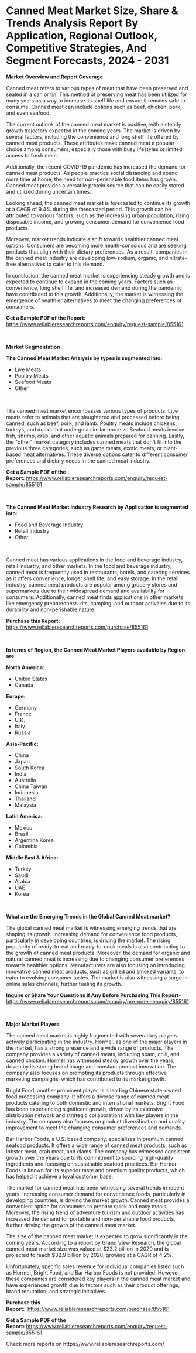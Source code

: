 <p><h1>Canned Meat Market Size, Share & Trends Analysis Report By Application, Regional Outlook, Competitive Strategies, And Segment Forecasts, 2024 - 2031</h1></p><p><strong>Market Overview and Report Coverage</strong></p>
<p><p>Canned meat refers to various types of meat that have been preserved and sealed in a can or tin. This method of preserving meat has been utilized for many years as a way to increase its shelf life and ensure it remains safe to consume. Canned meat can include options such as beef, chicken, pork, and even seafood.</p><p>The current outlook of the canned meat market is positive, with a steady growth trajectory expected in the coming years. The market is driven by several factors, including the convenience and long shelf life offered by canned meat products. These attributes make canned meat a popular choice among consumers, especially those with busy lifestyles or limited access to fresh meat.</p><p>Additionally, the recent COVID-19 pandemic has increased the demand for canned meat products. As people practice social distancing and spend more time at home, the need for non-perishable food items has grown. Canned meat provides a versatile protein source that can be easily stored and utilized during uncertain times.</p><p>Looking ahead, the canned meat market is forecasted to continue its growth at a CAGR of 9.4% during the forecasted period. This growth can be attributed to various factors, such as the increasing urban population, rising disposable income, and growing consumer demand for convenience food products.</p><p>Moreover, market trends indicate a shift towards healthier canned meat options. Consumers are becoming more health-conscious and are seeking products that align with their dietary preferences. As a result, companies in the canned meat industry are developing low-sodium, organic, and nitrate-free alternatives to cater to this demand.</p><p>In conclusion, the canned meat market is experiencing steady growth and is expected to continue to expand in the coming years. Factors such as convenience, long shelf life, and increased demand during the pandemic have contributed to this growth. Additionally, the market is witnessing the emergence of healthier alternatives to meet the changing preferences of consumers.</p></p>
<p><strong>Get a Sample PDF of the Report:</strong> <a href="https://www.reliableresearchreports.com/enquiry/request-sample/855161">https://www.reliableresearchreports.com/enquiry/request-sample/855161</a></p>
<p>&nbsp;</p>
<p><strong>Market Segmentation</strong></p>
<p><strong>The Canned Meat Market Analysis by types is segmented into:</strong></p>
<p><ul><li>Live Meats</li><li>Poultry Meats</li><li>Seafood Meats</li><li>Other</li></ul></p>
<p>&nbsp;</p>
<p><p>The canned meat market encompasses various types of products. Live meats refer to animals that are slaughtered and processed before being canned, such as beef, pork, and lamb. Poultry meats include chickens, turkeys, and ducks that undergo a similar process. Seafood meats involve fish, shrimp, crab, and other aquatic animals prepared for canning. Lastly, the "other" market category includes canned meats that don't fit into the previous three categories, such as game meats, exotic meats, or plant-based meat alternatives. These diverse options cater to different consumer preferences and dietary needs in the canned meat industry.</p></p>
<p><strong>Get a Sample PDF of the Report:</strong>&nbsp;<a href="https://www.reliableresearchreports.com/enquiry/request-sample/855161">https://www.reliableresearchreports.com/enquiry/request-sample/855161</a></p>
<p>&nbsp;</p>
<p><strong>The Canned Meat Market Industry Research by Application is segmented into:</strong></p>
<p><ul><li>Food and Beverage Industry</li><li>Retail Industry</li><li>Other</li></ul></p>
<p>&nbsp;</p>
<p><p>Canned meat has various applications in the food and beverage industry, retail industry, and other markets. In the food and beverage industry, canned meat is frequently used in restaurants, hotels, and catering services as it offers convenience, longer shelf life, and easy storage. In the retail industry, canned meat products are popular among grocery stores and supermarkets due to their widespread demand and availability for consumers. Additionally, canned meat finds applications in other markets like emergency preparedness kits, camping, and outdoor activities due to its durability and non-perishable nature.</p></p>
<p><strong>Purchase this Report:</strong>&nbsp; <a href="https://www.reliableresearchreports.com/purchase/855161">https://www.reliableresearchreports.com/purchase/855161</a></p>
<p>&nbsp;</p>
<p><strong>In terms of Region, the Canned Meat Market Players available by Region are:</strong></p>
<p>
    <p> <strong> North America: </strong>
        <ul>
            <li>United States</li>
            <li>Canada</li>
        </ul>
        </p> 
    <p> <strong> Europe: </strong>
        <ul>
            <li>Germany</li>
            <li>France</li>
            <li>U.K.</li>
            <li>Italy</li>
            <li>Russia</li>
        </ul>
        </p> 
    <p> <strong> Asia-Pacific: </strong>
        <ul>
            <li>China</li>
            <li>Japan</li>
            <li>South Korea</li>
            <li>India</li>
            <li>Australia</li>
            <li>China Taiwan</li>
            <li>Indonesia</li>
            <li>Thailand</li>
            <li>Malaysia</li>
        </ul>
        </p> 
    <p> <strong> Latin America: </strong>
        <ul>
            <li>Mexico</li>
            <li>Brazil</li>
            <li>Argentina Korea</li>
            <li>Colombia</li>
        </ul>
        </p> 
    <p> <strong> Middle East & Africa: </strong>
        <ul>
            <li>Turkey</li>
            <li>Saudi</li>
            <li>Arabia</li>
            <li>UAE</li>
            <li>Korea</li>
        </ul>
    </p>
    </p>
<p>&nbsp;</p>
<p><strong>What are the Emerging Trends in the Global Canned Meat market?</strong></p>
<p><p>The global canned meat market is witnessing emerging trends that are shaping its growth. Increasing demand for convenience food products, particularly in developing countries, is driving the market. The rising popularity of ready-to-eat and ready-to-cook meals is also contributing to the growth of canned meat products. Moreover, the demand for organic and natural canned meat is increasing due to changing consumer preferences towards healthier options. Manufacturers are also focusing on introducing innovative canned meat products, such as grilled and smoked variants, to cater to evolving consumer tastes. The market is also witnessing a surge in online sales channels, further fueling its growth.</p></p>
<p><strong>Inquire or Share Your Questions If Any Before Purchasing This Report</strong>- <a href="https://www.reliableresearchreports.com/enquiry/pre-order-enquiry/855161">https://www.reliableresearchreports.com/enquiry/pre-order-enquiry/855161</a></p>
<p>&nbsp;</p>
<p><strong>Major Market Players</strong></p>
<p><p>The canned meat market is highly fragmented with several key players actively participating in the industry. Hormel, as one of the major players in the market, has a strong presence and a wide range of products. The company provides a variety of canned meats, including spam, chili, and canned chicken. Hormel has witnessed steady growth over the years, driven by its strong brand image and constant product innovation. The company also focuses on promoting its products through effective marketing campaigns, which has contributed to its market growth.</p><p>Bright Food, another prominent player, is a leading Chinese state-owned food processing company. It offers a diverse range of canned meat products catering to both domestic and international markets. Bright Food has been experiencing significant growth, driven by its extensive distribution network and strategic collaborations with key players in the industry. The company also focuses on product diversification and quality improvement to meet the changing consumer preferences and demands.</p><p>Bar Harbor Foods, a U.S. based company, specializes in premium canned seafood products. It offers a wide range of canned meat products, such as lobster meat, crab meat, and clams. The company has witnessed consistent growth over the years due to its commitment to sourcing high-quality ingredients and focusing on sustainable seafood practices. Bar Harbor Foods is known for its superior taste and premium quality products, which has helped it achieve a loyal customer base.</p><p>The market for canned meat has been witnessing several trends in recent years. Increasing consumer demand for convenience foods, particularly in developing countries, is driving the market growth. Canned meat provides a convenient option for consumers to prepare quick and easy meals. Moreover, the rising trend of adventure tourism and outdoor activities has increased the demand for portable and non-perishable food products, further driving the growth of the canned meat market.</p><p>The size of the canned meat market is expected to grow significantly in the coming years. According to a report by Grand View Research, the global canned meat market size was valued at $23.2 billion in 2020 and is projected to reach $32.9 billion by 2028, growing at a CAGR of 4.2%.</p><p>Unfortunately, specific sales revenue for individual companies listed such as Hormel, Bright Food, and Bar Harbor Foods is not provided. However, these companies are considered key players in the canned meat market and have experienced growth due to factors such as their product offerings, brand reputation, and strategic initiatives.</p></p>
<p><strong>Purchase this Report:</strong>&nbsp;&nbsp;<a href="https://www.reliableresearchreports.com/purchase/855161">https://www.reliableresearchreports.com/purchase/855161</a></p>
<p></p>
<p><strong>Get a Sample PDF of the Report:</strong>&nbsp;<a href="https://www.reliableresearchreports.com/enquiry/request-sample/855161">https://www.reliableresearchreports.com/enquiry/request-sample/855161</a></p>
<p>Check more reports on https://www.reliableresearchreports.com/</p>